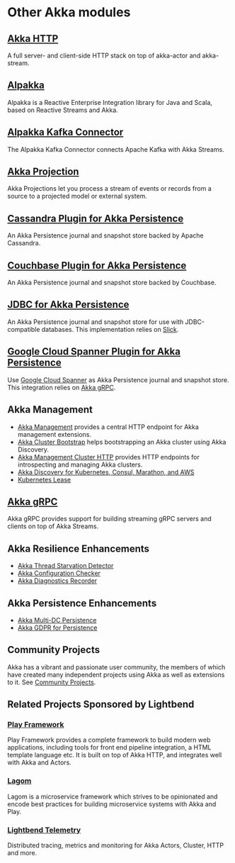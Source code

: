 # Other Akka modules

## [Akka HTTP](https://doc.akka.io/docs/akka-http/current/)

A full server- and client-side HTTP stack on top of akka-actor and akka-stream.

## [Alpakka](https://doc.akka.io/docs/alpakka/current/)

Alpakka is a Reactive Enterprise Integration library for Java and Scala, based on Reactive Streams and Akka.

## [Alpakka Kafka Connector](https://doc.akka.io/docs/alpakka-kafka/current/)

The Alpakka Kafka Connector connects Apache Kafka with Akka Streams.


## [Akka Projection](https://doc.akka.io/docs/akka-projection/current/)

Akka Projections let you process a stream of events or records from a source to a projected model or external system.


## [Cassandra Plugin for Akka Persistence](https://doc.akka.io/docs/akka-persistence-cassandra/current/)

An Akka Persistence journal and snapshot store backed by Apache Cassandra.

## [Couchbase Plugin for Akka Persistence](https://doc.akka.io/docs/akka-persistence-couchbase/current/)

An Akka Persistence journal and snapshot store backed by Couchbase.


## [JDBC for Akka Persistence](https://doc.akka.io/docs/akka-persistence-jdbc/current/)

An Akka Persistence journal and snapshot store for use with JDBC-compatible databases. This implementation relies on [Slick](https://scala-slick.org/).


## [Google Cloud Spanner Plugin for Akka Persistence](https://doc.akka.io/docs/akka-persistence-spanner/current/)

Use [Google Cloud Spanner](https://cloud.google.com/spanner/) as Akka Persistence journal and snapshot store. This integration relies on [Akka gRPC](https://doc.akka.io/docs/akka-grpc/current/).


## Akka Management

* [Akka Management](https://doc.akka.io/docs/akka-management/current/) provides a central HTTP endpoint for Akka management extensions.
* [Akka Cluster Bootstrap](https://doc.akka.io/docs/akka-management/current/bootstrap/) helps bootstrapping an Akka cluster using Akka Discovery.
* [Akka Management Cluster HTTP](https://doc.akka.io/docs/akka-management/current/cluster-http-management.html) provides HTTP endpoints for introspecting and managing Akka clusters.
* [Akka Discovery for Kubernetes, Consul, Marathon, and AWS](https://doc.akka.io/docs/akka-management/current/discovery/)
* [Kubernetes Lease](https://doc.akka.io/docs/akka-management/current/kubernetes-lease.html)

## [Akka gRPC](https://doc.akka.io/docs/akka-grpc/current/)

Akka gRPC provides support for building streaming gRPC servers and clients on top of Akka Streams.

## Akka Resilience Enhancements

* [Akka Thread Starvation Detector](https://doc.akka.io/docs/akka-enhancements/current/starvation-detector.html)
* [Akka Configuration Checker](https://doc.akka.io/docs/akka-enhancements/current/config-checker.html)
* [Akka Diagnostics Recorder](https://doc.akka.io/docs/akka-enhancements/current/diagnostics-recorder.html)

## Akka Persistence Enhancements

* [Akka Multi-DC Persistence](https://doc.akka.io/docs/akka-enhancements/current/persistence-dc/index.html)
* [Akka GDPR for Persistence](https://doc.akka.io/docs/akka-enhancements/current/gdpr/index.html)

## Community Projects

Akka has a vibrant and passionate user community, the members of which have created many independent projects using Akka as well as extensions to it. See [Community Projects](https://akka.io/community/).

## Related Projects Sponsored by Lightbend

### [Play Framework](https://www.playframework.com)

Play Framework provides a complete framework to build modern web applications, including tools for front end pipeline integration, 
a HTML template language etc. It is built on top of Akka HTTP, and integrates well with Akka and Actors.

### [Lagom](https://www.lagomframework.com)

Lagom is a microservice framework which strives to be opinionated and encode best practices for building microservice systems with Akka and Play.

### [Lightbend Telemetry](https://developer.lightbend.com/docs/telemetry/current/home.html)

Distributed tracing, metrics and monitoring for Akka Actors, Cluster, HTTP and more.
